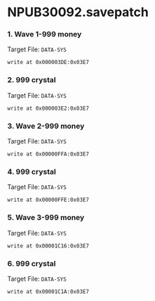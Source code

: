 # NPUB30092.savepatch

### 1. Wave 1-999 money

Target File: `DATA-SYS`

```
write at 0x000003DE:0x03E7
```

### 2. 999 crystal

Target File: `DATA-SYS`

```
write at 0x000003E2:0x03E7
```

### 3. Wave 2-999 money

Target File: `DATA-SYS`

```
write at 0x00000FFA:0x03E7
```

### 4. 999 crystal

Target File: `DATA-SYS`

```
write at 0x00000FFE:0x03E7
```

### 5. Wave 3-999 money

Target File: `DATA-SYS`

```
write at 0x00001C16:0x03E7
```

### 6. 999 crystal

Target File: `DATA-SYS`

```
write at 0x00001C1A:0x03E7
```

